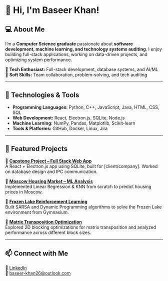 # 👋 Hi, I'm Baseer Khan!

## 💻 About Me  
I’m a **Computer Science graduate** passionate about **software development, machine learning, and technology systems auditing**. I enjoy building full-stack applications, working on data-driven projects, and optimizing system performance.  

🔹 **Tech Enthusiast:** Full-stack development, database systems, and AI/ML  
🔹 **Soft Skills:** Team collaboration, problem-solving, and tech auditing    

---

## 🚀 Technologies & Tools  
- **Programming Languages:** Python, C++, JavaScript, Java, HTML, CSS, SQL  
- **Web Development:** React, Electron.js, SQLite, Node.js  
- **Machine Learning:** NumPy, Pandas, Matplotlib, Scikit-learn  
- **Tools & Platforms:** GitHub, Docker, Linux, Jira  

---

## 📌 Featured Projects  
🔹 **[Capstone Project – Full Stack Web App](https://github.com/your-capstone-repo)**  
A React + Electron.js app using SQLite, built for [client/company]. Worked on database design and IPC communication.  

🔹 **[Moscow Housing Market – ML Analysis](https://github.com/your-ml-repo)**  
Implemented Linear Regression & KNN from scratch to predict housing prices in Moscow.  

🔹 **[Frozen Lake Reinforcement Learning](https://github.com/your-rl-repo)**  
Built SARSA and Dynamic Programming algorithms to solve the Frozen Lake environment from Gymnasium.  

🔹 **[Matrix Transposition Optimization](https://github.com/your-matrix-repo)**  
Explored 2D blocking optimizations for matrix transposition and analyzed performance across different block sizes.  

---

## 📫 Connect with Me  
💼 [LinkedIn](https://www.linkedin.com/in/baseerkhan)  
📧 baseer-khan26@outlook.com  


